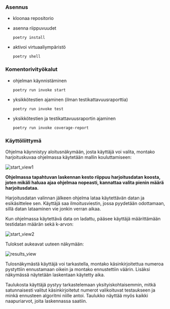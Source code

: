 ### Asennus

- kloonaa repositorio
- asenna riippuvuudet

  ```poetry install```

- aktivoi virtuaaliympäristö

  ```poetry shell```

### Komentorivityökalut

- ohjelman käynnistäminen
  
  ```poetry run invoke start```

- yksikkötestien ajaminen (ilman testikattavuusraporttia)

  ```poetry run invoke test```

- yksikkötestien ja testikattavuusraportin ajaminen

  ```poetry run invoke coverage-report```

### Käyttöliittymä

Ohjelma käynnistyy aloitusnäkymään, josta käyttäjä voi valita, montako harjoituskuvaa ohjelmassa käytetään mallin kouluttamiseen:

![start_view1](kuvat/start_view1.png)

**Ohjelmassa tapahtuvan laskennan kesto riippuu harjoitusdatan koosta, joten mikäli haluaa ajaa ohjelmaa nopeasti, kannattaa valita pienin määrä harjoitusdataa.**

Harjoitusdatan valinnan jälkeen ohjelma lataa käytettävän datan ja esikäsittelee sen. Käyttäjä saa ilmoitusviestin, jossa pyydetään odottamaan, sillä datan lataaminen vie jonkin verran aikaa.

Kun ohjelmassa käytettävä data on ladattu, pääsee käyttäjä määrittämään testidatan määrän sekä k-arvon:

![start_view2](kuvat/start_view2.png)

Tulokset aukeavat uuteen näkymään:

![results_view](kuvat/results_view.png)

Tulosnäkymästä käyttäjä voi tarkastella, montako käsinkirjoitettua numeroa pystyttiin ennustamaan oikein ja montako ennustettiin väärin. Lisäksi näkymässä näytetään laskentaan käytetty aika.

Taulukosta käyttäjä pystyy tarkastelemaan yksityiskohtaisemmin, mitkä satunnaisesti valitut käsinkirjoitetut numerot valikoituvat testaukseen ja minkä ennusteen algoritmi niille antoi. Taulukko näyttää myös kaikki naapuriarvot, joita laskennassa saatiin.
